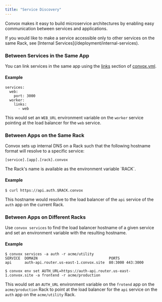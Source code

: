 ```yaml
---
title: "Service Discovery"
---
```


Convox makes it easy to build microservice architectures by enabling easy communication between services and applications.

<div class="block-callout block-show-callout type-info" markdown="1">
If you would like to make a service accessible only to other services on the same Rack, see [Internal Services](/deployment/internal-services).
</div>

### Between Services in the Same App

You can link services in the same app using the [links](/application/services#links) section of [convox.yml](/application/convox-yml).

#### Example

```
services:
  web:
    port: 3000
  worker:
    links:
      - web
```

This would set an `WEB_URL` environment variable on the `worker` service pointing at the load balancer for the `web` service.

### Between Apps on the Same Rack

Convox sets up internal DNS on a Rack such that the following hostname format will resolve to a specific service:

```
[service].[app].[rack].convox
```

<div class="block-callout block-show-callout type-info" markdown="1">
The Rack's name is available as the environment variable `RACK`.
</div>

#### Example

```
$ curl https://api.auth.$RACK.convox
```

This hostname would resolve to the load balancer of the `api` service of the `auth` app on the current Rack.

### Between Apps on Different Racks

Use `convox services` to find the load balancer hostname of a given service and set an environment variable with the resulting hostname.

#### Example

```
$ convox services -a auth -r acme/utility
SERVICE  DOMAIN                                 PORTS
api      auth-api.router.us-east-1.convox.site  80:3000 443:3000

$ convox env set AUTH_URL=https://auth-api.router.us-east-1.convox.site -a frontend -r acme/production
```

This would set an `AUTH_URL` environment variable on the `frotend` app on the `acme/production` Rack to point at the load balancer for the `api` service on the `auth` app on the `acme/utility` Rack.
